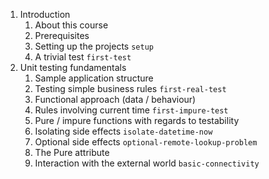 1. Introduction
    1. About this course
    2. Prerequisites
    3. Setting up the projects `setup`
    4. A trivial test `first-test`
2. Unit testing fundamentals
    1. Sample application structure
    2. Testing simple business rules `first-real-test`
    3. Functional approach (data / behaviour)
    4. Rules involving current time `first-impure-test`
    5. Pure / impure functions with regards to testability
    6. Isolating side effects `isolate-datetime-now`
    7. Optional side effects `optional-remote-lookup-problem`
    8. The Pure attribute
    9. Interaction with the external world `basic-connectivity`
